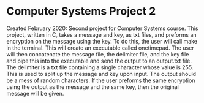 # Computer Systems Project 2
Created February 2020:
Second project for Computer Systems course. This project, written in C, takes a message and key, as txt files, and preforms an encryption on the message using the key. To do this, the user will call make in the terminal. This will create an executable called onetimepad. The user will then concatenate the message file, the delimiter file, and the key file and pipe this into the executable and send the output to an output.txt file. The delimiter is a txt file containing a single character whose value is 255. This is used to split up the message and key upon input. The output should be a mess of random characters. If the user preforms the same encryption using the output as the message and the same key, then the original message will be given. 
